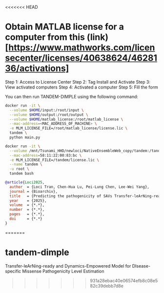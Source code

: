 <<<<<<< HEAD

# Obtain MATLAB license for a computer from this (link)[https://www.mathworks.com/licensecenter/licenses/40638624/4628136/activations]
Step 1: Access to License Center
Step 2: Tag Install and Activate
Step 3: View activated computers
Step 4: Activated a computer
Step 5: Fill the form


You can then run TANDEM-DIMPLE using the following command:

```bash
docker run -it \
  --volume $HOME/input:/root/input \
  --volume $HOME/output:/root/output \
  --volume $HOME/matlab_license:/root/matlab_license \
  --mac-address=<MAC_ADDRESS_OF_MACHINE> \
  -e MLM_LICENSE_FILE=/root/matlab_license/license.lic \
  tandem \
  python main.py
```

<!-- In case testing and developing -->
```bash
docker run -it \
  --volume /mnt/Tsunami_HHD/newloci/NativeEnsembleWeb_copy/tandem:/tandem \
  --mac-address=58:11:22:00:83:bc \
  -e MLM_LICENSE_FILE=/tandem/license.lic \
  --name tandem \
  -u root \
  tandem bash
``` 

```bibtex
@article{Loci2025,
  author  = {Loci Tran, Chen-Hua Lu, Pei-Lung Chen, Lee-Wei Yang},
  journal = {Bioarchiv},
  title   = {Predicting the pathogenicity of SAVs Transfer-leArNing-ready and Dynamics-Empowered Model for DIsease-specific Missense Pathogenicity Level Estimation},
  year    = {2025},
  volume  = {*.*},
  number  = {*.*},
  pages   = {*.*},
  doi     = {*.*}
}
```   
=======
# tandem-dimple
Transfer-leArNing-ready and Dynamics-Empowered Model for DIsease-specific Missense Pathogenicity Level Estimation
>>>>>>> 931a28ebac40e06574efb8c08e582c39debb7d8e
